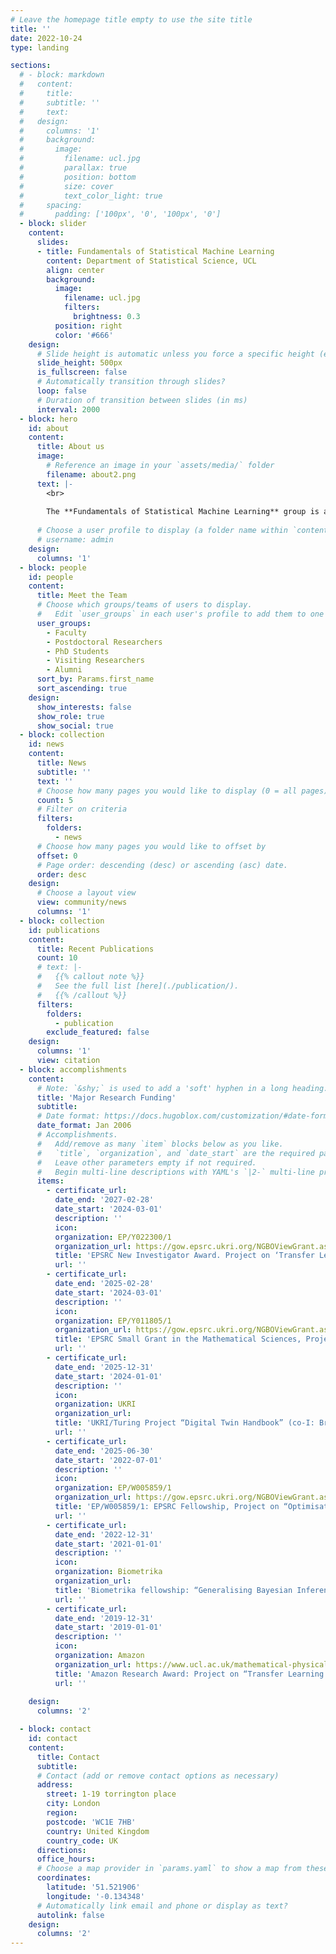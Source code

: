 ```yaml
---
# Leave the homepage title empty to use the site title
title: ''
date: 2022-10-24
type: landing

sections:
  # - block: markdown
  #   content:
  #     title:
  #     subtitle: ''
  #     text:
  #   design:
  #     columns: '1'
  #     background:
  #       image: 
  #         filename: ucl.jpg
  #         parallax: true
  #         position: bottom
  #         size: cover
  #         text_color_light: true
  #     spacing:
  #       padding: ['100px', '0', '100px', '0']
  - block: slider
    content:
      slides:
      - title: Fundamentals of Statistical Machine Learning
        content: Department of Statistical Science, UCL
        align: center
        background:
          image:
            filename: ucl.jpg
            filters:
              brightness: 0.3
          position: right
          color: '#666'
    design:
      # Slide height is automatic unless you force a specific height (e.g. '400px')
      slide_height: 500px
      is_fullscreen: false 
      # Automatically transition through slides?
      loop: false
      # Duration of transition between slides (in ms)
      interval: 2000
  - block: hero
    id: about
    content:
      title: About us
      image:
        # Reference an image in your `assets/media/` folder
        filename: about2.png
      text: |-
        <br>
        
        The **Fundamentals of Statistical Machine Learning** group is a research group in the [UCL Department of Statistical Science](https://www.ucl.ac.uk/statistics/). Our focus is on the intersection of statistical inference and machine learning methodology and theory.
  
      # Choose a user profile to display (a folder name within `content/authors/`)
      # username: admin
    design:
      columns: '1'
  - block: people
    id: people
    content:
      title: Meet the Team
      # Choose which groups/teams of users to display.
      #   Edit `user_groups` in each user's profile to add them to one or more of these groups.
      user_groups:
        - Faculty
        - Postdoctoral Researchers
        - PhD Students
        - Visiting Researchers
        - Alumni
      sort_by: Params.first_name
      sort_ascending: true
    design:
      show_interests: false
      show_role: true
      show_social: true
  - block: collection
    id: news
    content:
      title: News
      subtitle: ''
      text: ''
      # Choose how many pages you would like to display (0 = all pages)
      count: 5
      # Filter on criteria
      filters:
        folders:
          - news
      # Choose how many pages you would like to offset by
      offset: 0
      # Page order: descending (desc) or ascending (asc) date.
      order: desc
    design:
      # Choose a layout view
      view: community/news
      columns: '1'
  - block: collection
    id: publications
    content:
      title: Recent Publications
      count: 10 
      # text: |-
      #   {{% callout note %}}
      #   See the full list [here](./publication/).
      #   {{% /callout %}}
      filters:
        folders:
          - publication
        exclude_featured: false
    design:
      columns: '1'
      view: citation
  - block: accomplishments
    content:
      # Note: `&shy;` is used to add a 'soft' hyphen in a long heading.
      title: 'Major Research Funding'
      subtitle:
      # Date format: https://docs.hugoblox.com/customization/#date-format
      date_format: Jan 2006
      # Accomplishments.
      #   Add/remove as many `item` blocks below as you like.
      #   `title`, `organization`, and `date_start` are the required parameters.
      #   Leave other parameters empty if not required.
      #   Begin multi-line descriptions with YAML's `|2-` multi-line prefix.
      items:
        - certificate_url: 
          date_end: '2027-02-28'
          date_start: '2024-03-01'
          description: ''
          icon: 
          organization: EP/Y022300/1
          organization_url: https://gow.epsrc.ukri.org/NGBOViewGrant.aspx?GrantRef=EP/Y022300/1
          title: 'EPSRC New Investigator Award. Project on ‘Transfer Learning for Monte Carlo Methods’ (PI: Briol)'
          url: ''
        - certificate_url: 
          date_end: '2025-02-28'
          date_start: '2024-03-01'
          description: ''
          icon: 
          organization: EP/Y011805/1
          organization_url: https://gow.epsrc.ukri.org/NGBOViewGrant.aspx?GrantRef=EP/Y011805/1
          title: 'EPSRC Small Grant in the Mathematical Sciences, Project on “Robust Foundations for Bayesian Inference” (PI: Briol, co-I: Knoblauch)'
          url: ''
        - certificate_url: 
          date_end: '2025-12-31'
          date_start: '2024-01-01'
          description: ''
          icon: 
          organization: UKRI
          organization_url: 
          title: 'UKRI/Turing Project “Digital Twin Handbook” (co-I: Briol)'
          url: ''
        - certificate_url: 
          date_end: '2025-06-30'
          date_start: '2022-07-01'
          description: ''
          icon: 
          organization: EP/W005859/1
          organization_url: https://gow.epsrc.ukri.org/NGBOViewGrant.aspx?GrantRef=EP/W005859/1
          title: 'EP/W005859/1: EPSRC Fellowship, Project on “Optimisation-centric Generalisations of Bayesian Inference” (PI: Knoblauch)'
          url: ''
        - certificate_url: 
          date_end: '2022-12-31'
          date_start: '2021-01-01'
          description: ''
          icon: 
          organization: Biometrika
          organization_url: 
          title: 'Biometrika fellowship: “Generalising Bayesian Inference” (PI: Knoblauch)'
          url: ''
        - certificate_url: 
          date_end: '2019-12-31'
          date_start: '2019-01-01'
          description: ''
          icon: 
          organization: Amazon
          organization_url: https://www.ucl.ac.uk/mathematical-physical-sciences/news/2020/jul/ucl-statistical-science-lecturer-receives-2019-amazon-research-award#:~:text=Dr%20François%2DXavier%20Briol%20of,support%20of%20each%20research%20project.
          title: 'Amazon Research Award: Project on “Transfer Learning for Numerical Integration in Expensive Machine Learning Systems” (PI: Briol)'
          url: ''
        
    design:
      columns: '2'

  - block: contact
    id: contact
    content:
      title: Contact
      subtitle:
      # Contact (add or remove contact options as necessary)
      address:
        street: 1-19 torrington place
        city: London
        region: 
        postcode: 'WC1E 7HB'
        country: United Kingdom
        country_code: UK
      directions: 
      office_hours:
      # Choose a map provider in `params.yaml` to show a map from these coordinates
      coordinates:
        latitude: '51.521906'
        longitude: '-0.134348'  
      # Automatically link email and phone or display as text?
      autolink: false
    design:
      columns: '2'
---
```

